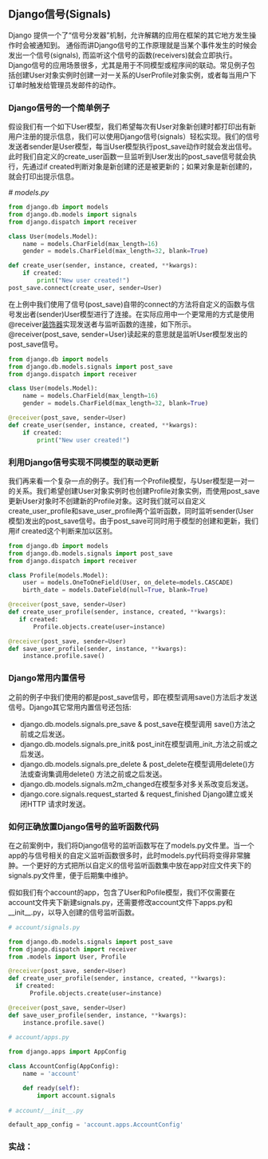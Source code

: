 ## Django信号(Signals)

Django 提供一个了“信号分发器”机制，允许解耦的应用在框架的其它地方发生操作时会被通知到。 通俗而讲Django信号的工作原理就是当某个事件发生的时候会发出一个信号(signals), 而监听这个信号的函数(receivers)就会立即执行。Django信号的应用场景很多，尤其是用于不同模型或程序间的联动。常见例子包括创建User对象实例时创建一对一关系的UserProfile对象实例，或者每当用户下订单时触发给管理员发邮件的动作。

### **Django信号的一个简单例子**

假设我们有一个如下User模型，我们希望每次有User对象新创建时都打印出有新用户注册的提示信息，我们可以使用Django信号(signals）轻松实现。我们的信号发送者sender是User模型，每当User模型执行post_save动作时就会发出信号。此时我们自定义的create_user函数一旦监听到User发出的post_save信号就会执行，先通过if created判断对象是新创建的还是被更新的；如果对象是新创建的，就会打印出提示信息。

*# models.py*

```python
from django.db import models
from django.db.models import signals
from django.dispatch import receiver

class User(models.Model):
    name = models.CharField(max_length=16)
    gender = models.CharField(max_length=32, blank=True)

def create_user(sender, instance, created, **kwargs):
    if created:
        print("New user created!")
post_save.connect(create_user, sender=User)
```

在上例中我们使用了信号(post_save)自带的connect的方法将自定义的函数与信号发出者(sender)User模型进行了连接。在实际应用中一个更常用的方式是使用@receiver[装饰器](https://link.zhihu.com/?target=http%3A//mp.weixin.qq.com/s%3F__biz%3DMjM5OTMyODA4Nw%3D%3D%26mid%3D2247484195%26idx%3D1%26sn%3D0f92015bf28c53ad4ae48a5cc1d9e0da%26chksm%3Da73c631b904bea0d17e994b76ddbb78b18a3bdada1162dfdec4f023efe3bd8bca4dfda13018f%26scene%3D21%23wechat_redirect)实现发送者与监听函数的连接，如下所示。@receiver(post_save, sender=User)读起来的意思就是监听User模型发出的post_save信号。

```python
from django.db import models
from django.db.models.signals import post_save
from django.dispatch import receiver

class User(models.Model):
    name = models.CharField(max_length=16)
    gender = models.CharField(max_length=32, blank=True)

@receiver(post_save, sender=User)
def create_user(sender, instance, created, **kwargs):
    if created:
        print("New user created!")
```

### **利用Django信号实现不同模型的联动更新**

我们再来看一个复杂一点的例子。我们有一个Profile模型，与User模型是一对一的关系。我们希望创建User对象实例时也创建Profile对象实例，而使用post_save更新User对象时不创建新的Profile对象。这时我们就可以自定义create_user_profile和save_user_profile两个监听函数，同时监听sender(User模型)发出的post_save信号。由于post_save可同时用于模型的创建和更新，我们用if created这个判断来加以区别。

```python
from django.db import models
from django.db.models.signals import post_save
from django.dispatch import receiver

class Profile(models.Model):
    user = models.OneToOneField(User, on_delete=models.CASCADE)
    birth_date = models.DateField(null=True, blank=True)

@receiver(post_save, sender=User)
def create_user_profile(sender, instance, created, **kwargs):
   if created:
       Profile.objects.create(user=instance)

@receiver(post_save, sender=User)
def save_user_profile(sender, instance, **kwargs):
    instance.profile.save()
```

### **Django常用内置信号**

之前的例子中我们使用的都是post_save信号，即在模型调用save()方法后才发送信号。Django其它常用内置信号还包括:

- django.db.models.signals.pre_save & post_save在模型调用 save()方法之前或之后发送。
- django.db.models.signals.pre_init& post_init在模型调用_init_方法之前或之后发送。
- django.db.models.signals.pre_delete & post_delete在模型调用delete()方法或查询集调用delete() 方法之前或之后发送。
- django.db.models.signals.m2m_changed在模型多对多关系改变后发送。
- django.core.signals.request_started & request_finished Django建立或关闭HTTP 请求时发送。

### **如何正确放置Django信号的监听函数代码**

在之前案例中，我们将Django信号的监听函数写在了models.py文件里。当一个app的与信号相关的自定义监听函数很多时，此时models.py代码将变得非常臃肿。一个更好的方式把所以自定义的信号监听函数集中放在app对应文件夹下的signals.py文件里，便于后期集中维护。

假如我们有个account的app，包含了User和Pofile模型，我们不仅需要在account文件夹下新建signals.py，还需要修改account文件下apps.py和__init__.py，以导入创建的信号监听函数。



```python
# account/signals.py

from django.db.models.signals import post_save
from django.dispatch import receiver
from .models import User, Profile

@receiver(post_save, sender=User)
def create_user_profile(sender, instance, created, **kwargs):
  if created:
      Profile.objects.create(user=instance)

@receiver(post_save, sender=User)
def save_user_profile(sender, instance, **kwargs):
    instance.profile.save()
    
# account/apps.py

from django.apps import AppConfig

class AccountConfig(AppConfig):
    name = 'account'

    def ready(self):
        import account.signals
        
# account/__init__.py

default_app_config = 'account.apps.AccountConfig'
```

### 实战：

```




```

